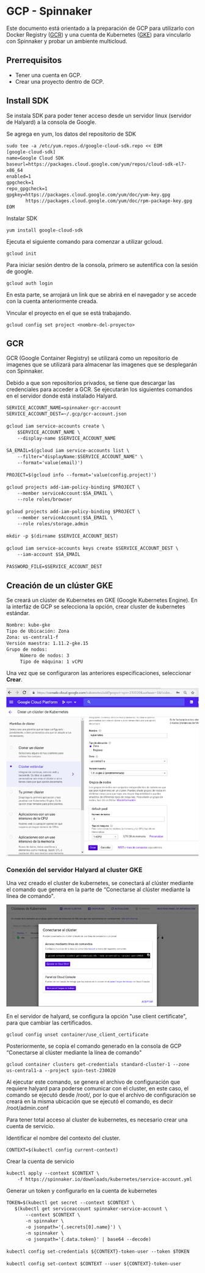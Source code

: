 # GCP  - Spinnaker

Este documento está orientado a la preparación de GCP para utilizarlo con Docker Registry ([GCR](#id1)) y una cuenta de Kubernetes ([GKE](#id2)) para vincularlo con Spinnaker y probar un ambiente multicloud.

## Prerrequisitos 
- Tener una cuenta en GCP.
- Crear una proyecto dentro de GCP.

## Install SDK 
Se instala SDK para poder tener acceso desde un servidor linux (servidor de Halyard) a la consola de Google.

Se agrega en yum, los datos del repositorio de SDK
```
sudo tee -a /etc/yum.repos.d/google-cloud-sdk.repo << EOM
[google-cloud-sdk]
name=Google Cloud SDK
baseurl=https://packages.cloud.google.com/yum/repos/cloud-sdk-el7-x86_64
enabled=1
gpgcheck=1
repo_gpgcheck=1
gpgkey=https://packages.cloud.google.com/yum/doc/yum-key.gpg
       https://packages.cloud.google.com/yum/doc/rpm-package-key.gpg
EOM     
```
Instalar SDK
```
yum install google-cloud-sdk 
```
Ejecuta el siguiente comando para comenzar a utilizar gcloud. 
```
gcloud init   
```
Para iniciar sesión dentro de la consola, primero se autentifica con la sesión de google. 
```
gcloud auth login    
```
En esta parte, se arrojará un link que se abrirá en el navegador y se accede con la cuenta anteriormente creada. 

Vincular el proyecto en el que se está trabajando.
```
gcloud config set project <nombre-del-proyecto>
```
<div id='id1' />

## GCR 

GCR (Google Container Registry) se utilizará como un repositorio de imagenes que se utilizará para almacenar las imagenes que se desplegarán con Spinnaker. 

Debido a que son repositorios privados, se tiene que descargar las credenciales para acceder a GCR.
Se ejecutarán los siguientes comandos en el servidor donde está instalado Halyard.
```
SERVICE_ACCOUNT_NAME=spinnaker-gcr-account
SERVICE_ACCOUNT_DEST=~/.gcp/gcr-account.json

gcloud iam service-accounts create \
    $SERVICE_ACCOUNT_NAME \
    --display-name $SERVICE_ACCOUNT_NAME

SA_EMAIL=$(gcloud iam service-accounts list \
    --filter="displayName:$SERVICE_ACCOUNT_NAME" \
    --format='value(email)')

PROJECT=$(gcloud info --format='value(config.project)')

gcloud projects add-iam-policy-binding $PROJECT \
    --member serviceAccount:$SA_EMAIL \
    --role roles/browser

gcloud projects add-iam-policy-binding $PROJECT \
    --member serviceAccount:$SA_EMAIL \
    --role roles/storage.admin

mkdir -p $(dirname $SERVICE_ACCOUNT_DEST)

gcloud iam service-accounts keys create $SERVICE_ACCOUNT_DEST \
    --iam-account $SA_EMAIL

PASSWORD_FILE=$SERVICE_ACCOUNT_DEST
```
<div id='id2' />

## Creación de un clúster GKE 
Se creará un clúster de Kubernetes en GKE (Google Kubernetes Engine).
En la interfáz de GCP se selecciona la opción, crear cluster de kubernetes estándar. 
```
Nombre: kube-gke
Tipo de Ubicación: Zona 
Zona: us-central1-f
Versión maestra: 1.11.2-gke.15
Grupo de nodos: 
     Número de nodos: 3
     Tipo de máquina: 1 vCPU
```
Una vez que se configuraron las anteriores especificaciones, seleccionar **Crear**. 

![GKE-create](https://raw.githubusercontent.com/VerMunoz/OpenCloud/master/images/gke-createcluster.png)

### Conexión del servidor Halyard al cluster GKE
Una vez creado el cluster de kubernetes, se conectará al clúster mediante el comando que genera en la parte de “Conectarse al clúster mediante la línea de comando". 

![GKE-create](https://raw.githubusercontent.com/VerMunoz/OpenCloud/master/images/gke-connectcluster.png)

En el servidor de halyard, se configura la opción "use client certificate", para que cambiar las certificados.
```
gcloud config unset container/use_client_certificate
```
Posteriormente, se copia el comando generado en la consola de GCP “Conectarse al clúster mediante la línea de comando"
```
gcloud container clusters get-credentials standard-cluster-1 --zone us-central1-a --project spin-test-230020 
```
Al ejecutar este comando, se genera el archivo de configuración que requiere halyard para poderse comunicar con el cluster, en este caso, el comando se ejecutó desde /root/, por lo que el archivo de configuración se creará en la misma ubicación que se ejecutó el comando, es decir /root/admin.conf

Para tener total acceso al cluster de kubernetes, es necesario crear una cuenta de servicio.

Identificar el nombre del contexto del cluster. 
```
CONTEXT=$(kubectl config current-context)
```
Crear la cuenta de servicio 
```
kubectl apply --context $CONTEXT \
    -f https://spinnaker.io/downloads/kubernetes/service-account.yml
```
Generar un token y configurarlo en la cuenta de kubernetes 
```
TOKEN=$(kubectl get secret --context $CONTEXT \
   $(kubectl get serviceaccount spinnaker-service-account \
       --context $CONTEXT \
       -n spinnaker \
       -o jsonpath='{.secrets[0].name}') \
       -n spinnaker \
       -o jsonpath='{.data.token}' | base64 --decode)

kubectl config set-credentials ${CONTEXT}-token-user --token $TOKEN

kubectl config set-context $CONTEXT --user ${CONTEXT}-token-user
```



